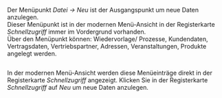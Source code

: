 <!DOCTYPE html>
<html>
<head>
<meta charset="utf-8">
<meta name="viewport" content="width=device-width, initial-scale=1.0">
<title>100_Neu_(sub_header)</title>
<link rel="stylesheet" href="https://stackedit.io/res-min/themes/base.css" />
<script type="text/javascript" src="https://cdn.mathjax.org/mathjax/latest/MathJax.js?config=TeX-AMS_HTML"></script>
</head>
<body><div class="container"><p>Der Menüpunkt <em>Datei → Neu</em>  ist der Ausgangspunkt  um neue Daten anzulegen.  <br>
Dieser Menüpunkt ist in der modernen Menü-Ansicht in der Registerkarte <em>Schnellzugriff</em> immer im Vordergrund vorhanden. <br>
Über den Menüpunkt können: Wiedervorlage/ Prozesse, Kundendaten, Vertragsdaten, Vertriebspartner, Adressen, Veranstaltungen, Produkte angelegt werden.</p>

<p><img src="http://xpecto.github.io/docs/img/img_1461138416833.png" alt="" title=""></p>

<p>In der modernen Menü-Ansicht werden diese Menüeinträge direkt in der Registerkarte <em>Schnellzugriff</em> angezeigt. Klicken Sie in der Registerkarte <em>Schnellzugriff</em> auf <em>Neu</em> um neue Daten anzulegen.</p>

<p><img src="http://xpecto.github.io/docs/img/img_1461138567329.png" alt="" title=""></p></div></body>
</html>